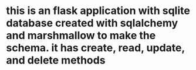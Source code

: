 # this is an flask application with sqlite database created with sqlalchemy and marshmallow to make the schema. it has create, read, update, and delete methods 
